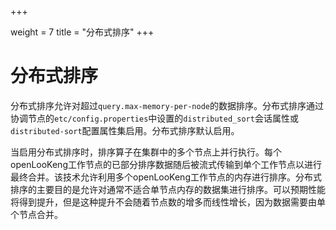 +++

weight = 7
title = "分布式排序"
+++

# 分布式排序

分布式排序允许对超过`query.max-memory-per-node`的数据排序。分布式排序通过协调节点的`etc/config.properties`中设置的`distributed_sort`会话属性或`distributed-sort`配置属性集启用。分布式排序默认启用。

当启用分布式排序时，排序算子在集群中的多个节点上并行执行。每个openLooKeng工作节点的已部分排序数据随后被流式传输到单个工作节点以进行最终合并。该技术允许利用多个openLooKeng工作节点的内存进行排序。分布式排序的主要目的是允许对通常不适合单节点内存的数据集进行排序。可以预期性能将得到提升，但是这种提升不会随着节点数的增多而线性增长，因为数据需要由单个节点合并。